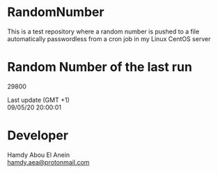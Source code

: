 # RandomNumber    
This is a test repository where a random number is pushed to a file automatically passwordless from a cron job in my Linux CentOS server    
# Random Number of the last run   
29800
      
Last update (GMT +1)    
09/05/20 20:00:01
# Developer    
Hamdy Abou El Anein   
hamdy.aea@protonmail.com
